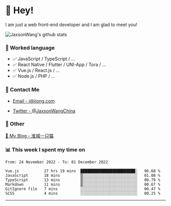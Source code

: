 # 👋 Hey!

I am just a web front-end developer and I am glad to meet you!

![JaxsonWang's github stats](https://github-readme-stats.vercel.app/api?username=JaxsonWang&&show_icons=true&&title_color=1abc9c&&icon_color=1abc9c)


### 📝 Worked language

- ✅ JavaScript / TypeScript / ...
- ✅ React Native / Flutter / UNI-App / Tora / ...
- ✅ Vue.js / React.js / ...
- ✅ Node.js / PHP / ...

### 📮 Contact Me

- [Email - i@iiong.com](mailto:i@iiong.com)

- [Twitter - @JaxsonWangChina](https://twitter.com/JaxsonWangChina)

### 🤪 Other

[📌 My Blog - 淮城一只猫](https://iiong.com)

### 📊 This week I spent my time on

<!--START_SECTION:waka-->

```text
From: 24 November 2022 - To: 01 December 2022

Vue.js           27 hrs 19 mins  ████████████████████████░   96.60 %
JavaScript       18 mins         ▒░░░░░░░░░░░░░░░░░░░░░░░░   01.08 %
TypeScript       13 mins         ▒░░░░░░░░░░░░░░░░░░░░░░░░   00.79 %
Markdown         11 mins         ▒░░░░░░░░░░░░░░░░░░░░░░░░   00.67 %
GitIgnore file   7 mins          ░░░░░░░░░░░░░░░░░░░░░░░░░   00.47 %
SCSS             4 mins          ░░░░░░░░░░░░░░░░░░░░░░░░░   00.25 %
```

<!--END_SECTION:waka-->

---
